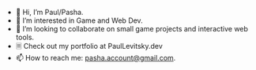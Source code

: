 - 👋 Hi, I’m Paul/Pasha.
- 👀 I’m interested in Game and Web Dev.
- 💞️ I’m looking to collaborate on small game projects and interactive web tools.
- 🗏  Check out my portfolio at PaulLevitsky.dev
- 📫 How to reach me: pasha.account@gmail.com.


